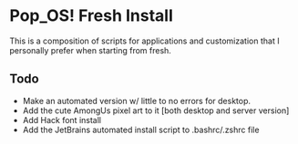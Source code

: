 # Pop_OS! Fresh Install
This is a composition of scripts for applications and customization that I personally prefer when starting from fresh.

<h2>Todo</h2>

- Make an automated version w/ little to no errors for desktop.
- Add the cute AmongUs pixel art to it [both desktop and server version]
- Add Hack font install
- Add the JetBrains automated install script to .bashrc/.zshrc file
